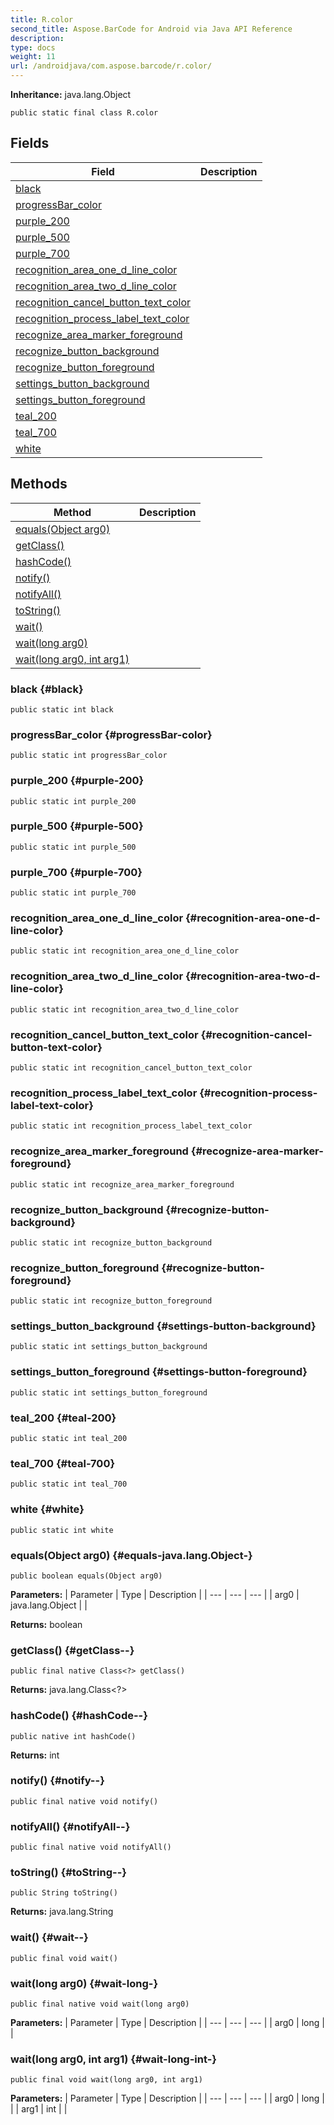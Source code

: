 ```yaml
---
title: R.color
second_title: Aspose.BarCode for Android via Java API Reference
description: 
type: docs
weight: 11
url: /androidjava/com.aspose.barcode/r.color/
---
```

**Inheritance:**
java.lang.Object
```
public static final class R.color
```
## Fields

| Field | Description |
| --- | --- |
| [black](#black) |  |
| [progressBar_color](#progressBar-color) |  |
| [purple_200](#purple-200) |  |
| [purple_500](#purple-500) |  |
| [purple_700](#purple-700) |  |
| [recognition_area_one_d_line_color](#recognition-area-one-d-line-color) |  |
| [recognition_area_two_d_line_color](#recognition-area-two-d-line-color) |  |
| [recognition_cancel_button_text_color](#recognition-cancel-button-text-color) |  |
| [recognition_process_label_text_color](#recognition-process-label-text-color) |  |
| [recognize_area_marker_foreground](#recognize-area-marker-foreground) |  |
| [recognize_button_background](#recognize-button-background) |  |
| [recognize_button_foreground](#recognize-button-foreground) |  |
| [settings_button_background](#settings-button-background) |  |
| [settings_button_foreground](#settings-button-foreground) |  |
| [teal_200](#teal-200) |  |
| [teal_700](#teal-700) |  |
| [white](#white) |  |
## Methods

| Method | Description |
| --- | --- |
| [equals(Object arg0)](#equals-java.lang.Object-) |  |
| [getClass()](#getClass--) |  |
| [hashCode()](#hashCode--) |  |
| [notify()](#notify--) |  |
| [notifyAll()](#notifyAll--) |  |
| [toString()](#toString--) |  |
| [wait()](#wait--) |  |
| [wait(long arg0)](#wait-long-) |  |
| [wait(long arg0, int arg1)](#wait-long-int-) |  |
### black {#black}
```
public static int black
```


### progressBar_color {#progressBar-color}
```
public static int progressBar_color
```


### purple_200 {#purple-200}
```
public static int purple_200
```


### purple_500 {#purple-500}
```
public static int purple_500
```


### purple_700 {#purple-700}
```
public static int purple_700
```


### recognition_area_one_d_line_color {#recognition-area-one-d-line-color}
```
public static int recognition_area_one_d_line_color
```


### recognition_area_two_d_line_color {#recognition-area-two-d-line-color}
```
public static int recognition_area_two_d_line_color
```


### recognition_cancel_button_text_color {#recognition-cancel-button-text-color}
```
public static int recognition_cancel_button_text_color
```


### recognition_process_label_text_color {#recognition-process-label-text-color}
```
public static int recognition_process_label_text_color
```


### recognize_area_marker_foreground {#recognize-area-marker-foreground}
```
public static int recognize_area_marker_foreground
```


### recognize_button_background {#recognize-button-background}
```
public static int recognize_button_background
```


### recognize_button_foreground {#recognize-button-foreground}
```
public static int recognize_button_foreground
```


### settings_button_background {#settings-button-background}
```
public static int settings_button_background
```


### settings_button_foreground {#settings-button-foreground}
```
public static int settings_button_foreground
```


### teal_200 {#teal-200}
```
public static int teal_200
```


### teal_700 {#teal-700}
```
public static int teal_700
```


### white {#white}
```
public static int white
```


### equals(Object arg0) {#equals-java.lang.Object-}
```
public boolean equals(Object arg0)
```




**Parameters:**
| Parameter | Type | Description |
| --- | --- | --- |
| arg0 | java.lang.Object |  |

**Returns:**
boolean
### getClass() {#getClass--}
```
public final native Class<?> getClass()
```




**Returns:**
java.lang.Class<?>
### hashCode() {#hashCode--}
```
public native int hashCode()
```




**Returns:**
int
### notify() {#notify--}
```
public final native void notify()
```




### notifyAll() {#notifyAll--}
```
public final native void notifyAll()
```




### toString() {#toString--}
```
public String toString()
```




**Returns:**
java.lang.String
### wait() {#wait--}
```
public final void wait()
```




### wait(long arg0) {#wait-long-}
```
public final native void wait(long arg0)
```




**Parameters:**
| Parameter | Type | Description |
| --- | --- | --- |
| arg0 | long |  |

### wait(long arg0, int arg1) {#wait-long-int-}
```
public final void wait(long arg0, int arg1)
```




**Parameters:**
| Parameter | Type | Description |
| --- | --- | --- |
| arg0 | long |  |
| arg1 | int |  |

